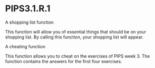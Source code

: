 # PIPS3.1.R.1

A shopping list function

This function will allow you of essential things that should be on your shopping list. By calling this function, your shopping list will appear.

A cheating function

This function allows you to cheat on the exercises of PIPS week 3. The function contains the answers for the first four exercises.


